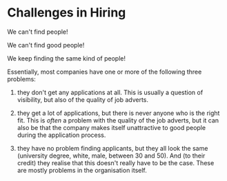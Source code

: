# Challenges in Hiring <!-- .element class="hidden" -->

We can't find people! <!-- .element class="fragment fade-in-then-semi-out" -->

We can't find good people! <!-- .element class="fragment fade-in-then-semi-out" -->

We keep finding the same kind of people! <!-- .element class="fragment fade-in-then-semi-out" -->

<!-- Note -->
Essentially, most companies have one or more of the following three problems:

1. they don't get any applications at all.
   This is usually a question of visibility, but also of the quality of job adverts.

2. they get a lot of applications, but there is never anyone who is the right fit.
   This is *often* a problem with the quality of the job adverts, but it can also be that the company makes itself unattractive to good people during the application process.

3. they have no problem finding applicants, but they all look the same (university degree, white, male, between 30 and 50).
   And (to their credit) they realise that this doesn't really have to be the case.
   These are mostly problems in the organisation itself.
